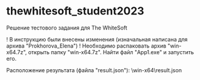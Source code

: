 # thewhitesoft_student2023
Решение тестового задания для The WhiteSoft

! В инструкцию были внесены изменения (изначальная написана для архива "Prokhorova_Elena") !
Необходимо распаковать архив "win-x64.7z", открыть папку "win-x64.7z".
Найти файл "App1.exe" и запустить его.

Расположение результата (файла "result.json"): \win-x64\result.json
